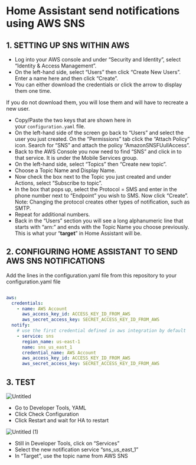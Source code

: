 # Home Assistant send notifications using AWS SNS


## 1. SETTING UP SNS WITHIN AWS

- Log into your AWS console and under “Security and Identity”, select “Identity & Access Management”.
- On the left-hand side, select “Users” then click “Create New Users”. Enter a name here and then click “Create”.
- You can either download the credentials or click the arrow to display them one time.

If you do not download them, you will lose them and will have to recreate a new user.

- Copy/Paste the two keys that are shown here in your `configuration.yaml` file.
- On the left-hand side of the screen go back to “Users” and select the user you just created. On the “Permissions” tab click the “Attach Policy” icon. Search for “SNS” and attach the policy “AmazonSNSFUullAccess”.
- Back to the AWS Console you now need to find “SNS” and click in to that service. It is under the Mobile Services group.
- On the left-hand side, select “Topics” then “Create new topic”.
- Choose a Topic Name and Display Name.
- Now check the box next to the Topic you just created and under Actions, select “Subscribe to topic”.
- In the box that pops up, select the Protocol = SMS and enter in the phone number next to “Endpoint” you wish to SMS. Now click “Create”. Note: Changing the protocol creates other types of notification, such as SMTP.
- Repeat for additional numbers.
- Back in the “Users” section you will see a long alphanumeric line that starts with “arn:” and ends with the Topic Name you choose previously. This is what your “**target**” in Home Assistant will be.

## 2. CONFIGURING HOME ASSISTANT TO SEND AWS SNS NOTIFICATIONS

Add the lines in the configuration.yaml file from this repository to your configuration.yaml file

```yaml

aws:
  credentials:
    - name: AWS Account
      aws_access_key_id: ACCESS_KEY_ID_FROM_AWS
      aws_secret_access_key: SECRET_ACCESS_KEY_ID_FROM_AWS
  notify:
    # use the first credential defined in aws integration by default
    - service: sns
      region_name: us-east-1
      name: sns_us_east_1
      credential_name: AWS Account
      aws_access_key_id: ACCESS_KEY_ID_FROM_AWS
      aws_secret_access_key: SECRET_ACCESS_KEY_ID_FROM_AWS
```

## 3. TEST

![Untitled](https://user-images.githubusercontent.com/45504305/175666351-17ae6ab6-8bf1-418f-990a-cdb38f5ee5f7.png)

- Go to Developer Tools, YAML
- Click Check Configuration
- Click Restart and wait for HA to restart

![Untitled (1)](https://user-images.githubusercontent.com/45504305/175666398-febeb28d-a2be-4f4a-a4c5-1ca36907ac04.png)

- Still in Developer Tools, click on “Services”
- Select the new notification service “sns_us_east_1”
- In “Target”, use the topic name from AWS SNS
